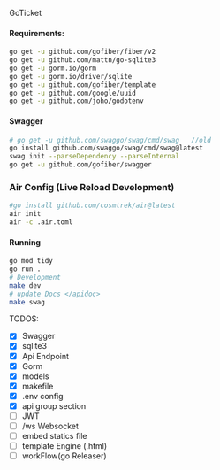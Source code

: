 GoTicket

#### Requirements:
```sh
go get -u github.com/gofiber/fiber/v2
go get -u github.com/mattn/go-sqlite3
go get -u gorm.io/gorm
go get -u gorm.io/driver/sqlite
go get -u github.com/gofiber/template
go get -u github.com/google/uuid
go get -u github.com/joho/godotenv
```

#### Swagger
```sh
# go get -u github.com/swaggo/swag/cmd/swag   //old
go install github.com/swaggo/swag/cmd/swag@latest
swag init --parseDependency --parseInternal
go get -u github.com/gofiber/swagger
```

### Air Config (Live Reload Development)
```sh
#go install github.com/cosmtrek/air@latest
air init
air -c .air.toml
```

#### Running
```sh
go mod tidy
go run .
# Development
make dev
# update Docs </apidoc>
make swag
```

TODOS:

- [X] Swagger
- [X] sqlite3
- [X] Api Endpoint
- [X] Gorm
- [X] models
- [X] makefile
- [X] .env config
- [X] api group section
- [ ] JWT
- [ ] /ws Websocket
- [ ] embed statics file
- [ ] template Engine (.html)
- [ ] workFlow(go Releaser)
